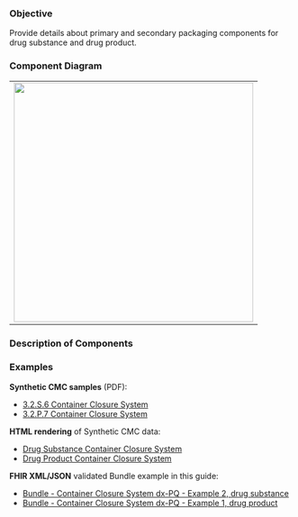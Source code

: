 ### Objective
Provide details about primary and secondary packaging components for drug substance and drug product.

### Component Diagram
<table>
<tr><td><img src="container_closure_system.png" width="425"/></td></tr>
</table>
 
### Description of Components


### Examples
<html>
<body>
<p><b>Synthetic CMC samples</b> (PDF):</p>
<ul>
<li><a href="https://github.com/HL7/uv-dx-pq/raw/master/input/examples-pdf/3.2.S.6_Container_Closure_System.pdf ">3.2.S.6 Container Closure System</a></li>
<li><a href="https://github.com/HL7/uv-dx-pq/raw/master/input/examples-pdf/3.2.P.7_Container_Closure_System.pdf ">3.2.P.7 Container Closure System</a></li>
</ul>
<p><b>HTML rendering</b> of Synthetic CMC data:</p>
<ul><li><a href="container_rend_s.html">Drug Substance Container Closure System</a> </li>
<li><a href="container_rend_p.html">Drug Product Container Closure System</a> </li></ul>

<p><b>FHIR XML/JSON</b> validated Bundle example in this guide:</p>
<ul><li><a href="https://build.fhir.org/ig/HL7/uv-dx-pq/branches/master/Bundle-bundle-container-closure-system-dxpq-ex2-sub.html">Bundle - Container Closure System dx-PQ - Example 2, drug substance</a></li>
<li><a href="https://build.fhir.org/ig/HL7/uv-dx-pq/branches/master/Bundle-bundle-container-closure-system-dxpq-ex1-prod.html">Bundle - Container Closure System dx-PQ - Example 1, drug product</a></li>
</ul>
</body>
</html>